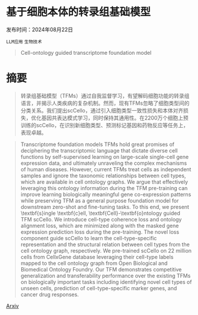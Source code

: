 # 基于细胞本体的转录组基础模型

发布时间：2024年08月22日

`LLM应用` `生物技术`

> Cell-ontology guided transcriptome foundation model

# 摘要

> 转录组基础模型（TFMs）通过自我监督学习，有望解码细胞功能的转录组语言，并揭示人类疾病的复杂机制。然而，现有TFMs忽略了细胞类型间的分类关系。我们提出scCello，通过引入细胞类型一致性损失和本体对齐损失，优化基因共表达模式学习，同时保持其通用性。在2200万个细胞上预训练的scCello，在识别新细胞类型、预测标记基因和药物反应等任务上，表现卓越。

> Transcriptome foundation models TFMs hold great promises of deciphering the transcriptomic language that dictate diverse cell functions by self-supervised learning on large-scale single-cell gene expression data, and ultimately unraveling the complex mechanisms of human diseases. However, current TFMs treat cells as independent samples and ignore the taxonomic relationships between cell types, which are available in cell ontology graphs. We argue that effectively leveraging this ontology information during the TFM pre-training can improve learning biologically meaningful gene co-expression patterns while preserving TFM as a general purpose foundation model for downstream zero-shot and fine-tuning tasks. To this end, we present \textbf{s}ingle \textbf{c}ell, \textbf{Cell}-\textbf{o}ntology guided TFM scCello. We introduce cell-type coherence loss and ontology alignment loss, which are minimized along with the masked gene expression prediction loss during the pre-training. The novel loss component guide scCello to learn the cell-type-specific representation and the structural relation between cell types from the cell ontology graph, respectively. We pre-trained scCello on 22 million cells from CellxGene database leveraging their cell-type labels mapped to the cell ontology graph from Open Biological and Biomedical Ontology Foundry. Our TFM demonstrates competitive generalization and transferability performance over the existing TFMs on biologically important tasks including identifying novel cell types of unseen cells, prediction of cell-type-specific marker genes, and cancer drug responses.

[Arxiv](https://arxiv.org/abs/2408.12373)